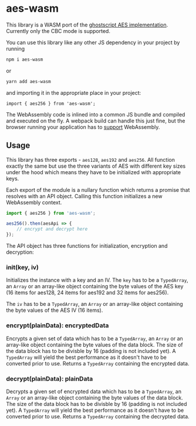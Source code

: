 # aes-wasm

This library is a WASM port of the [ghostscript AES implementation](https://www.ghostscript.com/doc/base/aes.c).
Currently only the CBC mode is supported.

You can use this library like any other JS dependency in your project by running
```sh
npm i aes-wasm
```
or
```sh
yarn add aes-wasm
```

and importing it in the appropriate place in your project:
```
import { aes256 } from 'aes-wasm';
```

The WebAssembly code is inlined into a common JS bundle and compiled and executed on the fly.
A webpack build can handle this just fine, but the browser running your application has to [support](https://caniuse.com/#feat=wasm)
WebAssembly.

## Usage

This library has three exports - `aes128`, `aes192` and `aes256`.
All function exactly the same but use the three variants of AES with different key sizes under the hood which means
they have to be initialized with appropriate keys.

Each export of the module is a nullary function which returns a promise that resolves with an API object.
Calling this function initializes a new WebAssembly context.

```js
import { aes256 } from 'aes-wasm';

aes256().then(aesApi => {
    // encrypt and decrypt here
});
```

The API object has three functions for initialization, encryption and decryption:

### init(key, iv)

Initializes the instance with a key and an IV. The `key` has to be a `TypedArray`, an `Array` or an array-like object
containing the byte values of the AES key (16 items for aes128, 24 items for aes192 and 32 items for aes256).

The `iv` has to be a `TypedArray`, an `Array` or an array-like object containing the byte values of the AES IV (16 items).

### encrypt(plainData): encryptedData

Encrypts a given set of data which has to be a `TypedArray`, an `Array` or an array-like object containing the byte values
of the data block. The size of the data block has to be divisble by 16 (padding is not included yet).
A `TypedArray` will yield the best performance as it doesn't have to be converted prior to use.
Returns a `TypedArray` containing the encrypted data.

### decrypt(plainData): plainData

Decrypts a given set of encrypted data which has to be a `TypedArray`, an `Array` or an array-like object containing the byte values
of the data block. The size of the data block has to be divisble by 16 (padding is not included yet).
A `TypedArray` will yield the best performance as it doesn't have to be converted prior to use.
Returns a `TypedArray` containing the decrypted data.